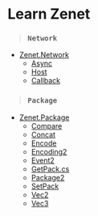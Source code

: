 # Learn Zenet

> ###  ``Network``
- [Zenet.Network](#)
  -  [Async](docs/Network/Async.md)
  -  [Host](docs/Network/Host.md)
  -  [Callback](docs/Network/Callback.md)


> ###  ``Package``
- [Zenet.Package](#)
  -  [Compare](docs/Package/Compare.md)
  -  [Concat](docs/Package/Concat.md)
  -  [Encode](docs/Package/Encode.md)
  -  [Encoding2](docs/Package/Encoding2.md)
  -  [Event2](docs/Package/Event2.md)
  -  [GetPack.cs](docs/Package/GetPack.md)
  -  [Package2](docs/Package/Package2.md)
  -  [SetPack](docs/Package/SetPack.md)
  -  [Vec2](docs/Package/Vec2.md)
  -  [Vec3](docs/Package/Vec3.md)
